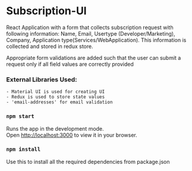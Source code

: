 # Subscription-UI
React Application with a form that collects subscription request with following information: Name, Email, Usertype (Developer/Marketing), Company, Application type(Services/WebApplication).
This information is collected and stored in redux store.

Appropriate form validations are added such that the user can submit a request only if all field values are correctly provided

### External Libraries Used:
    - Material UI is used for creating UI
    - Redux is used to store state values
    - 'email-addresses' for email validation

### `npm start`

Runs the app in the development mode.\
Open [http://localhost:3000](http://localhost:3000) to view it in your browser.

### `npm install`

Use this to install all the required dependencies from package.json
